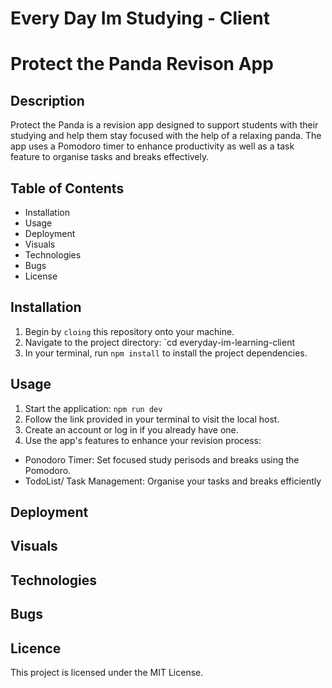 # Every Day Im Studying - Client 
# Protect the Panda Revison App

## Description
Protect the Panda is a revision app designed to support students with their studying and help them stay focused with the help of a relaxing panda. The app uses a Pomodoro timer to enhance productivity as well as a task feature to organise tasks and breaks effectively. 

## Table of Contents 

- Installation
- Usage 
- Deployment
- Visuals
- Technologies
- Bugs
- License

## Installation
1. Begin by `cloing` this repository onto your machine.
2. Navigate to the project directory: `cd everyday-im-learning-client
3. In your terminal, run `npm install` to install the project dependencies.

## Usage
1. Start the application: `npm run dev`
2. Follow the link provided in your terminal to visit the local host.
3. Create an account or log in if you already have one.
4. Use the app's features to enhance your revision process:
- Ponodoro Timer: Set focused study perisods and breaks using the Pomodoro.
- TodoList/ Task Management: Organise your tasks and breaks efficiently

## Deployment

## Visuals

## Technologies

## Bugs

## Licence
This project is licensed under the MIT License.



